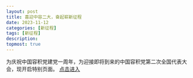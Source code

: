 ```yaml
---
layout: post
title: 喜迎中容二大，奋起崭新征程
date: 2023-11-12
categories: [新征程]
tags: [新征程]
description: 
topmost: true
---
```

为庆祝中国容积党建党一周年，为迎接即将到来的中国容积党第二次全国代表大会，现开启特别页面。
[点击进入](https://ovule-seed.github.io/celebration)
